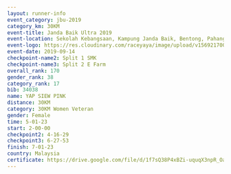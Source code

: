 ```yaml
---
layout: runner-info 
event_category: jbu-2019 
category_km: 30KM 
event-title: Janda Baik Ultra 2019
event-location: Sekolah Kebangsaan, Kampung Janda Baik, Bentong, Pahang, Malaysia 
event-logo: https://res.cloudinary.com/raceyaya/image/upload/v1569217009/logo/janda-baik_vch1pc.jpg 
event-date: 2019-09-14 
checkpoint-name2: Split 1 SMK 
checkpoint-name3: Split 2 E Farm 
overall_rank: 170
gender_rank: 38
category_rank: 17
bib: 34038
name: YAP SIEW PINK
distance: 30KM
category: 30KM Women Veteran
gender: Female
time: 5-01-23
start: 2-00-00
checkpoint2: 4-16-29
checkpoint3: 6-27-53
finish: 7-01-23
country: Malaysia
certificate: https://drive.google.com/file/d/1f7sQ38P4xBZi-uquqX3npR_Oa7pFMc4D/view?usp=sharing
---
```

